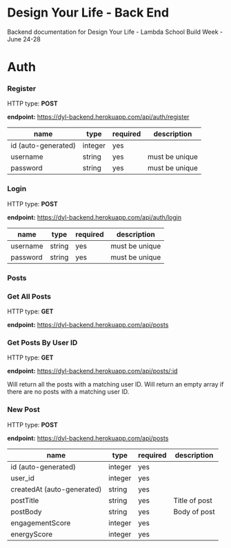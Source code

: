 # Design Your Life - Back End

Backend documentation for Design Your Life - Lambda School Build Week - June 24-28

# Auth 

### **Register**

HTTP type: **POST**

**endpoint:** https://dyl-backend.herokuapp.com/api/auth/register


name  | type | required | description
------------- | ------------- | ------------- | ------------- 
id (auto-generated)  | integer | yes | 
username | string | yes | must be unique
password | string | yes | must be unique

### **Login**


HTTP type: **POST**

**endpoint:** https://dyl-backend.herokuapp.com/api/auth/login


name  | type | required | description
------------- | ------------- | ------------- | ------------- 
username | string | yes | must be unique
password | string | yes | must be unique

### **Posts**

### Get All Posts 
HTTP type: **GET**

**endpoint:** https://dyl-backend.herokuapp.com/api/posts

### Get Posts By User ID 
HTTP type: **GET**

**endpoint:** https://dyl-backend.herokuapp.com/api/posts/:id

Will return all the posts with a matching user ID. Will return an empty array if there are no posts with a matching user ID.

### New Post 
HTTP type: **POST**

**endpoint:** https://dyl-backend.herokuapp.com/api/posts


name  | type | required | description
------------- | ------------- | ------------- | ------------- 
id (auto-generated) | integer | yes | 
user_id | integer | yes | 
createdAt (auto-generated) | string | yes
postTitle | string | yes | Title of post
postBody | string | yes | Body of post
engagementScore | integer | yes | 
energyScore | integer | yes | 

